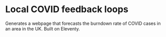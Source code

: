 # Local COVID feedback loops

Generates a webpage that forecasts the burndown rate of COVID cases in an area in the UK. Built on Eleventy.

